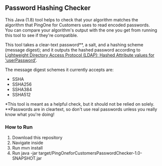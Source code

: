 ## Password Hashing Checker

This Java (1.8) tool helps to check that your algorithm matches the algorithm that PingOne for Customers uses to read encoded
passwords. You can compare your algorithm's output with the one you get from running this tool to see if they're
compatible. 

This tool takes a clear-text password**, a salt, and a hashing scheme (message digest); and it outputs the hashed 
password according to [Lightweight Directory Access Protocol (LDAP): Hashed Attribute values for 'userPassword'](https://tools.ietf.org/id/draft-stroeder-hashed-userpassword-values-01.html).

The message digest schemes it currently accepts are:
  * SSHA
  * SSHA256
  * SSHA384
  * SSHA512

*This tool is meant as a helpful check, but it should not be relied on solely.
**Passwords are in cleartext, so don't use real passwords unless you really know what you're
                  doing!
 
 ### How to Run
 1. Download this repository
 2. Navigate inside
 3. Run mvn install
 4. Run java -jar target/PingOneforCustomersPasswordChecker-1.0-SNAPSHOT.jar

